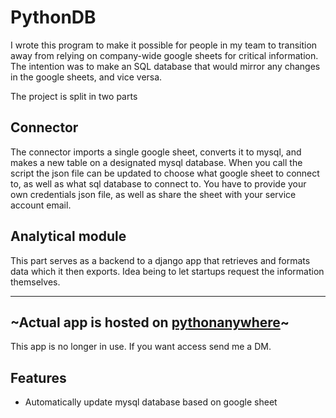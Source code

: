 # PythonDB
I wrote this program to make it possible for people in my team to transition away from relying on company-wide google sheets for critical information. The intention was to make an SQL database that would mirror any changes in the google sheets, and vice versa. 

The project is split in two parts

## Connector
The connector imports a single google sheet, converts it to mysql, and makes a new table on a designated mysql database. When you call the script the json file can be updated to choose what google sheet to connect to, as well as what sql database to connect to. You have to provide your own credentials json file, as well as share the sheet with your service account email.

## Analytical module
This part serves as a backend to a django app that retrieves and formats data which it then exports. Idea being to let startups request the information themselves.

***

## ~Actual app is hosted on [pythonanywhere](pythonanywhere.com)~
This app is no longer in use. If you want access send me a DM.

## Features
- Automatically update mysql database based on google sheet
